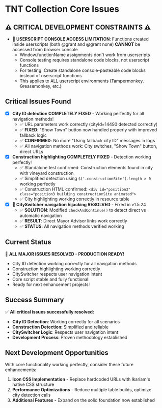 # TNT Collection Core Issues

## ⚠️ CRITICAL DEVELOPMENT CONSTRAINTS ⚠️
- **🚫 USERSCRIPT CONSOLE ACCESS LIMITATION**: Functions created inside userscripts (both @grant and @grant none) **CANNOT** be accessed from browser console
  - Window.functionName assignments don't work from userscripts
  - Console testing requires standalone code blocks, not userscript functions
  - For testing: Create standalone console-pasteable code blocks instead of userscript functions
  - This applies to ALL userscript environments (Tampermonkey, Greasemonkey, etc.)

## Critical Issues Found
- [x] **City ID detection COMPLETELY FIXED** - Working perfectly for all navigation methods!
  - ✅ URL parameters work correctly (cityId=14490 detected correctly)
  - ✅ **FIXED**: "Show Town" button now handled properly with improved fallback logic
  - ✅ **CONFIRMED**: No more "Using fallback city ID" messages in logs
  - ✅ All navigation methods work: City switches, "Show Town" button, direct URLs
- [x] **Construction highlighting COMPLETELY FIXED** - Detection working perfectly!
  - ✅ Standalone test confirmed: Construction elements found in city with vineyard construction
  - ✅ Simplified detection using `$('.constructionSite').length > 0` working perfectly
  - ✅ Construction HTML confirmed: `<div id="position3" class="position3 building constructionSite animated">`
  - ✅ City highlighting working correctly in resource table
- [x] **🎉 CitySwitcher navigation hijacking RESOLVED** - Fixed in v1.5.24
  - ✅ **SOLUTION**: Modified `checkAndContinue()` to detect direct vs automatic navigation
  - ✅ **RESULT**: Direct Mayor Advisor links work correctly
  - ✅ **STATUS**: All navigation methods verified working

## Current Status
🎉 **ALL MAJOR ISSUES RESOLVED - PRODUCTION READY!**
- City ID detection working correctly for all navigation methods
- Construction highlighting working correctly 
- CitySwitcher respects user navigation intent
- Core script stable and fully functional
- Ready for next enhancement projects!

## Success Summary
✅ **All critical issues successfully resolved:**
- **City ID Detection**: Working correctly for all scenarios
- **Construction Detection**: Simplified and reliable  
- **CitySwitcher Logic**: Respects user navigation intent
- **Development Process**: Proven methodology established

## Next Development Opportunities
With core functionality working perfectly, consider these future enhancements:
1. **Icon CSS Implementation** - Replace hardcoded URLs with Ikariam's native CSS structure
2. **Performance Optimizations** - Reduce multiple table builds, optimize city detection calls
3. **Additional Features** - Expand on the solid foundation now established